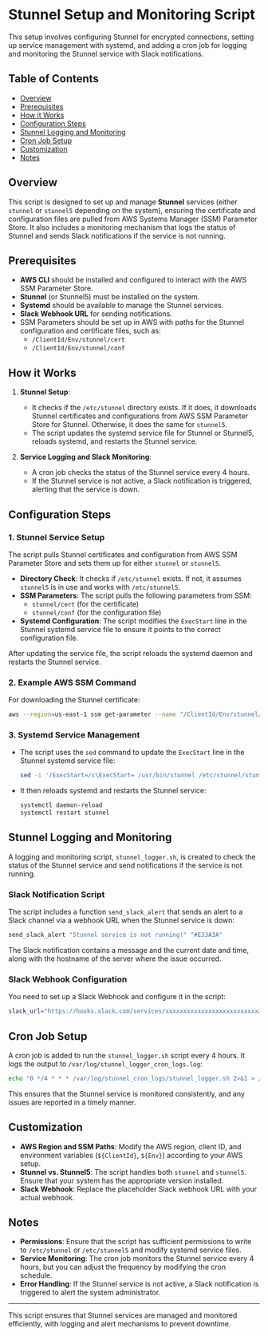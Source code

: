 # Stunnel Setup and Monitoring Script

This setup involves configuring Stunnel for encrypted connections, setting up service management with systemd, and adding a cron job for logging and monitoring the Stunnel service with Slack notifications.

## Table of Contents

- [Overview](#overview)
- [Prerequisites](#prerequisites)
- [How it Works](#how-it-works)
- [Configuration Steps](#configuration-steps)
- [Stunnel Logging and Monitoring](#stunnel-logging-and-monitoring)
- [Cron Job Setup](#cron-job-setup)
- [Customization](#customization)
- [Notes](#notes)

## Overview

This script is designed to set up and manage **Stunnel** services (either `stunnel` or `stunnel5` depending on the system), ensuring the certificate and configuration files are pulled from AWS Systems Manager (SSM) Parameter Store. It also includes a monitoring mechanism that logs the status of Stunnel and sends Slack notifications if the service is not running.

## Prerequisites

- **AWS CLI** should be installed and configured to interact with the AWS SSM Parameter Store.
- **Stunnel** (or Stunnel5) must be installed on the system.
- **Systemd** should be available to manage the Stunnel services.
- **Slack Webhook URL** for sending notifications.
- SSM Parameters should be set up in AWS with paths for the Stunnel configuration and certificate files, such as:
  - `/ClientId/Env/stunnel/cert`
  - `/ClientId/Env/stunnel/conf`

## How it Works

1. **Stunnel Setup**:
   - It checks if the `/etc/stunnel` directory exists. If it does, it downloads Stunnel certificates and configurations from AWS SSM Parameter Store for Stunnel. Otherwise, it does the same for `stunnel5`.
   - The script updates the systemd service file for Stunnel or Stunnel5, reloads systemd, and restarts the Stunnel service.

2. **Service Logging and Slack Monitoring**:
   - A cron job checks the status of the Stunnel service every 4 hours.
   - If the Stunnel service is not active, a Slack notification is triggered, alerting that the service is down.

## Configuration Steps

### 1. Stunnel Service Setup

The script pulls Stunnel certificates and configuration from AWS SSM Parameter Store and sets them up for either `stunnel` or `stunnel5`.

- **Directory Check**: It checks if `/etc/stunnel` exists. If not, it assumes `stunnel5` is in use and works with `/etc/stunnel5`.
- **SSM Parameters**: The script pulls the following parameters from SSM:
  - `stunnel/cert` (for the certificate)
  - `stunnel/conf` (for the configuration file)
- **Systemd Configuration**: The script modifies the `ExecStart` line in the Stunnel systemd service file to ensure it points to the correct configuration file.
  
After updating the service file, the script reloads the systemd daemon and restarts the Stunnel service.

### 2. Example AWS SSM Command
For downloading the Stunnel certificate:
```bash
aws --region=us-east-1 ssm get-parameter --name "/ClientId/Env/stunnel/cert" --with-decryption --output text --query Parameter.Value > /etc/stunnel/stunnel.pem
```

### 3. Systemd Service Management

- The script uses the `sed` command to update the `ExecStart` line in the Stunnel systemd service file:
  ```bash
  sed -i '/ExecStart=/c\ExecStart= /usr/bin/stunnel /etc/stunnel/stunnel.conf' /usr/lib/systemd/system/stunnel.service
  ```

- It then reloads systemd and restarts the Stunnel service:
  ```bash
  systemctl daemon-reload
  systemctl restart stunnel
  ```

## Stunnel Logging and Monitoring

A logging and monitoring script, `stunnel_logger.sh`, is created to check the status of the Stunnel service and send notifications if the service is not running.

### Slack Notification Script
The script includes a function `send_slack_alert` that sends an alert to a Slack channel via a webhook URL when the Stunnel service is down:
```bash
send_slack_alert "Stunnel service is not running!" "#E33A3A"
```

The Slack notification contains a message and the current date and time, along with the hostname of the server where the issue occurred.

### Slack Webhook Configuration

You need to set up a Slack Webhook and configure it in the script:
```bash
slack_url="https://hooks.slack.com/services/xxxxxxxxxxxxxxxxxxxxxxxxxxxxxxxxxxxxxxxxxxxxxxx"
```

## Cron Job Setup

A cron job is added to run the `stunnel_logger.sh` script every 4 hours. It logs the output to `/var/log/stunnel_logger_cron_logs.log`:
```bash
echo "0 */4 * * * /var/log/stunnel_cron_logs/stunnel_logger.sh 2>&1 > /var/log/stunnel_logger_cron_logs.log" >> /var/spool/cron/root
```

This ensures that the Stunnel service is monitored consistently, and any issues are reported in a timely manner.

## Customization

- **AWS Region and SSM Paths**: Modify the AWS region, client ID, and environment variables (`${ClientId}`, `${Env}`) according to your AWS setup.
- **Stunnel vs. Stunnel5**: The script handles both `stunnel` and `stunnel5`. Ensure that your system has the appropriate version installed.
- **Slack Webhook**: Replace the placeholder Slack webhook URL with your actual webhook.

## Notes

- **Permissions**: Ensure that the script has sufficient permissions to write to `/etc/stunnel` or `/etc/stunnel5` and modify systemd service files.
- **Service Monitoring**: The cron job monitors the Stunnel service every 4 hours, but you can adjust the frequency by modifying the cron schedule.
- **Error Handling**: If the Stunnel service is not active, a Slack notification is triggered to alert the system administrator.

---

This script ensures that Stunnel services are managed and monitored efficiently, with logging and alert mechanisms to prevent downtime.